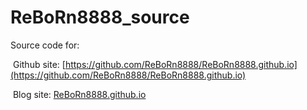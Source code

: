# ReBoRn8888_source
Source code for:

​	Github site: [https://github.com/ReBoRn8888/ReBoRn8888.github.io](https://github.com/ReBoRn8888/ReBoRn8888.github.io)

​	Blog site: [ReBoRn8888.github.io](reborn8888.github.io)

